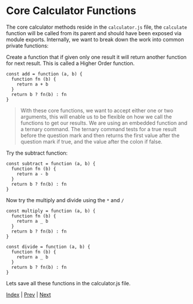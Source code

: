# Core Calculator Functions

The core calculator methods reside in the `calculator.js` file, the `calculate` function will be called from its parent and should have been exposed via module exports. Internally, we want to break down the work into common private functions:

Create a function that if given only one result it will return another function for next result. This is called a Higher Order function.  

```
const add = function (a, b) {
  function fn (b) {
    return a + b
  }
  return b ? fn(b) : fn
}
```

> With these core functions, we want to accept either one or two arguments, this will enable us to be flexible on how we call the functions to get our results. We are using an embedded function and a ternary command.  The ternary command tests for a true result before the question mark and then returns the first value after the question mark if true, and the value after the colon if false.

Try the subtract function:

```
const subtract = function (a, b) {
  function fn (b) {
    return a - b
  }
  return b ? fn(b) : fn
}
```

Now try the multiply and divide using the `*` and `/`

```
const multiply = function (a, b) {
  function fn (b) {
    return a _ b
  }
  return b ? fn(b) : fn
}
```

```
const divide = function (a, b) {
  function fn (b) {
    return a _ b
  }
  return b ? fn(b) : fn
}
```

Lets save all these functions in the calculator.js file.

[Index](.) | [Prev](2) | [Next](4)
